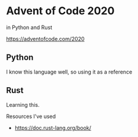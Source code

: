 # Advent of Code 2020
in Python and Rust

https://adventofcode.com/2020

## Python

I know this language well, so using it as a reference

## Rust

Learning this.

Resources I've used
* https://doc.rust-lang.org/book/
